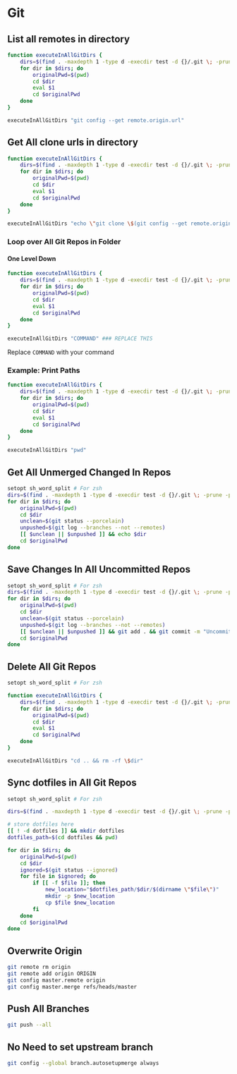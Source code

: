 # Git
## List all remotes in directory
```bash
function executeInAllGitDirs {
	dirs=$(find . -maxdepth 1 -type d -execdir test -d {}/.git \; -prune -print 2>/dev/null)
	for dir in $dirs; do
		originalPwd=$(pwd)
		cd $dir
		eval $1
		cd $originalPwd
	done
}

executeInAllGitDirs "git config --get remote.origin.url"
```

## Get All clone urls in directory
```bash
function executeInAllGitDirs {
	dirs=$(find . -maxdepth 1 -type d -execdir test -d {}/.git \; -prune -print 2>/dev/null)
	for dir in $dirs; do
		originalPwd=$(pwd)
		cd $dir
		eval $1
		cd $originalPwd
	done
}

executeInAllGitDirs "echo \"git clone \$(git config --get remote.origin.url)\""
```

### Loop over All Git Repos in Folder

#### One Level Down
```bash
function executeInAllGitDirs {
	dirs=$(find . -maxdepth 1 -type d -execdir test -d {}/.git \; -prune -print 2>/dev/null)
	for dir in $dirs; do
		originalPwd=$(pwd)
		cd $dir
		eval $1
		cd $originalPwd
	done
}

executeInAllGitDirs "COMMAND" ### REPLACE THIS

```
Replace `COMMAND` with your command

### Example: Print Paths
```bash
function executeInAllGitDirs {
	dirs=$(find . -maxdepth 1 -type d -execdir test -d {}/.git \; -prune -print 2>/dev/null)
	for dir in $dirs; do
		originalPwd=$(pwd)
		cd $dir
		eval $1
		cd $originalPwd
	done
}

executeInAllGitDirs "pwd" 
```

## Get All Unmerged Changed In Repos
```bash
setopt sh_word_split # For zsh
dirs=$(find . -maxdepth 1 -type d -execdir test -d {}/.git \; -prune -print 2>/dev/null)
for dir in $dirs; do
	originalPwd=$(pwd)
	cd $dir
    unclean=$(git status --porcelain)
    unpushed=$(git log --branches --not --remotes)
    [[ $unclean || $unpushed ]] && echo $dir
	cd $originalPwd
done
```

## Save Changes In All Uncommitted Repos
```bash
setopt sh_word_split # For zsh
dirs=$(find . -maxdepth 1 -type d -execdir test -d {}/.git \; -prune -print 2>/dev/null)
for dir in $dirs; do
	originalPwd=$(pwd)
	cd $dir
    unclean=$(git status --porcelain)
    unpushed=$(git log --branches --not --remotes)
    [[ $unclean || $unpushed ]] && git add . && git commit -m "Uncommited Changes" && git push --all
	cd $originalPwd
done
```

## Delete All Git Repos
```bash
setopt sh_word_split # For zsh

function executeInAllGitDirs {
	dirs=$(find . -maxdepth 1 -type d -execdir test -d {}/.git \; -prune -print 2>/dev/null)
	for dir in $dirs; do
		originalPwd=$(pwd)
		cd $dir
		eval $1
		cd $originalPwd
	done
}

executeInAllGitDirs "cd .. && rm -rf \$dir" 
```

## Sync dotfiles in All Git Repos
```bash
setopt sh_word_split # For zsh

dirs=$(find . -maxdepth 1 -type d -execdir test -d {}/.git \; -prune -print 2>/dev/null)

# store dotfiles here
[[ ! -d dotfiles ]] && mkdir dotfiles
dotfiles_path=$(cd dotfiles && pwd)

for dir in $dirs; do
	originalPwd=$(pwd)
	cd $dir
	ignored=$(git status --ignored)
	for file in $ignored; do
		if [[ -f $file ]]; then
			new_location="$dotfiles_path/$dir/$(dirname \"$file\")"
			mkdir -p $new_location
			cp $file $new_location
		fi
	done
	cd $originalPwd
done
```

## Overwrite Origin
```bash
git remote rm origin
git remote add origin ORIGIN
git config master.remote origin
git config master.merge refs/heads/master
```

## Push All Branches
```bash
git push --all
```

## No Need to set upstream branch
```bash
git config --global branch.autosetupmerge always
```
<!--stackedit_data:
eyJoaXN0b3J5IjpbMjk5OTM3NjU0LDE5MDU0OTQ1NTYsLTE1MD
I5OTg5NzAsNDc2MjIwNTYyXX0=
-->